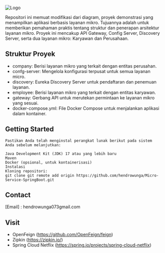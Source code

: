 ![Logo](diagrams/Diagram.png)

Repositori ini memuat modifikasi dari diagram, proyek demonstrasi yang menampilkan aplikasi berbasis layanan mikro. Tujuannya adalah untuk memberikan pemahaman praktis tentang struktur dan penerapan arsitektur layanan mikro. Proyek ini mencakup API Gateway, Config Server, Discovery Server, serta dua layanan mikro: Karyawan dan Perusahaan.

## Struktur Proyek

   - company: Berisi layanan mikro yang terkait dengan entitas perusahan.
   - confg-server: Mengelola konfigurasi terpusat untuk semua layanan micro.
   - discovery: Eureka Discovery Server untuk pendaftaran dan penemuan layanan.
   - employee: Berisi layanan mikro yang terkait dengan entitas karyawan.
   - gateway: Gerbang API untuk merutekan permintaan ke layanan mikro yang sesuai.
   - docker-compose.yml: File Docker Compose untuk menjalankan aplikasi dalam kontainer.

## Getting Started
    Pastikan Anda telah menginstal perangkat lunak berikut pada sistem Anda sebelum melanjutkan:

    Java Development Kit (JDK) 17 atau yang lebih baru
    Maven
    Docker (opsional, untuk kontainerisasi)
    Instalasi
    Kloning repositori:
    git clone git remote add origin https://github.com/hendrowunga/Micro-Service-SpringBoot.git

## Contact
   [Email] : hendrowunga073gmail.com

## Visit
   - OpenFeign (https://github.com/OpenFeign/feign)
   -  Zipkin (https://zipkin.io/)
   -  Spring Cloud Netflix (https://spring.io/projects/spring-cloud-netflix)
















